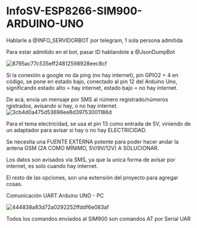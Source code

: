 # InfoSV-ESP8266-SIM900-ARDUINO-UNO

Hablarle a @INFO_SERVIDORBOT por telegram, 1 sola persona admitida

Para estar admitido en el bot, pasar ID hablandole a @JsonDumpBot


![8795ac77c535eff24812598928eec8cf](https://github.com/matialegre/InfoSV-ESP8266-SIM900-ARDUINO-UNO/assets/127926199/c29a7ac1-0944-4f68-a969-faaa97c62b70)



Si la conexión a google no da ping (no hay internet), pin GPIO2 = 4 en código, se pone en estado bajo, conectado al pin 12 del Arduino Uno, significando estado alto = hay internet, estado bajo = no hay internet. 

De acá, envía un mensaje por SMS al número registrado/números rgistrados, avisando si hay, o no hay internet.
![3cb4d0a475d53698ee8d39753001186d](https://github.com/matialegre/InfoSV-ESP8266-SIM900-ARDUINO-UNO/assets/127926199/894124df-13c7-48e4-9bf0-0d5d891808b9)



Para el tema electricidad, se usa el pin 13 como entrada de 5V, viniendo de un adaptador para avisar si hay o no hay ELECTRICIDAD.

Se necesita una FUENTE EXTERNA potente para poder hacer andar la antena GSM (2A COMO MÍNIMO, 5V/9V/12V) A SOLUCIONAR.



Los datos son avisados vía SMS, ya que la unica forma de avisar por internet, es solo cuando hay internet.

El resto de las opciones, son una extensión del proyecto para agregar cosas.


Comunicación UART Arduino UNO - PC

![444838a83d72a0292252ffddf6e083af](https://github.com/matialegre/InfoSV-ESP8266-SIM900-ARDUINO-UNO/assets/127926199/8895c4ff-5978-49ba-bfd8-6c74d84fb41f)


Todos los comandos enviados al SIM900 son comandos AT por Serial UAR

